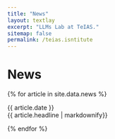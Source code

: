 ```yaml
---
title: "News"
layout: textlay
excerpt: "LLMs Lab at TeIAS."
sitemap: false
permalink: /teias.isntitute
---
```


# News

{% for article in site.data.news %}
<p>{{ article.date }} <br> {{ article.headline | markdownify}}</p>
{% endfor %}

